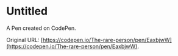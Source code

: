 # Untitled

A Pen created on CodePen.

Original URL: [https://codepen.io/The-rare-person/pen/EaxbjwW](https://codepen.io/The-rare-person/pen/EaxbjwW).

